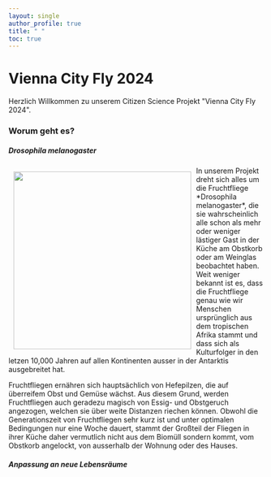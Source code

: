 ```yaml
---
layout: single
author_profile: true
title: " " 
toc: true
---
```


# Vienna City Fly 2024

 Herzlich Willkommen zu unserem Citizen Science Projekt "Vienna City Fly 2024".

### Worum geht es?

##### *Drosophila melanogaster*

<img src="https://upload.wikimedia.org/wikipedia/commons/thumb/7/7a/Drosophila_melanogaster_53362116.jpg/799px-Drosophila_melanogaster_53362116.jpg" align="left" width="350" hspace="10" vspace="10"/>
In unserem Projekt dreht sich alles um die Fruchtfliege *Drosophila melanogaster*, die sie wahrscheinlich alle schon als mehr oder weniger lästiger Gast in der Küche am Obstkorb oder am Weinglas beobachtet haben. Weit weniger bekannt ist es, dass die Fruchtfliege genau wie wir Menschen ursprünglich aus dem tropischen Afrika stammt und dass sich als Kulturfolger in den letzen 10,000 Jahren auf allen Kontinenten ausser in der Antarktis ausgebreitet hat. 

Fruchtfliegen ernähren sich hauptsächlich von Hefepilzen, die auf überreifem Obst und Gemüse wächst. Aus diesem Grund, werden Fruchtfliegen auch geradezu magisch von Essig- und Obstgeruch angezogen, welchen sie über weite Distanzen riechen können. Obwohl die Generationszeit von Fruchtfliegen sehr kurz ist und unter optimalen Bedingungen nur eine Woche dauert, stammt der Großteil der Fliegen in ihrer Küche daher vermutlich nicht aus dem Biomüll sondern kommt, vom Obstkorb angelockt, von ausserhalb der Wohnung oder des Hauses. <br clear="left"/>

##### Anpassung an neue Lebensräume


